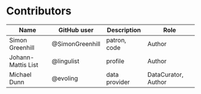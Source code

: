 # Contributors

Name | GitHub user | Description | Role
 --- | --- | --- | ----
Simon Greenhill | @SimonGreenhill | patron, code | Author
Johann-Mattis List | @lingulist | profile | Author
Michael Dunn | @evoling | data provider | DataCurator, Author
